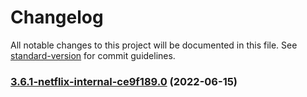 # Changelog

All notable changes to this project will be documented in this file. See [standard-version](https://github.com/conventional-changelog/standard-version) for commit guidelines.

### [3.6.1-netflix-internal-ce9f189.0](https://stash.corp.netflix.com/projects/scm/sct-npm/repos/protocol-buffers-schema/compare/diff?targetBranch=v3.6.0&sourceBranch=v3.6.1-netflix-internal-ce9f189.0) (2022-06-15)
